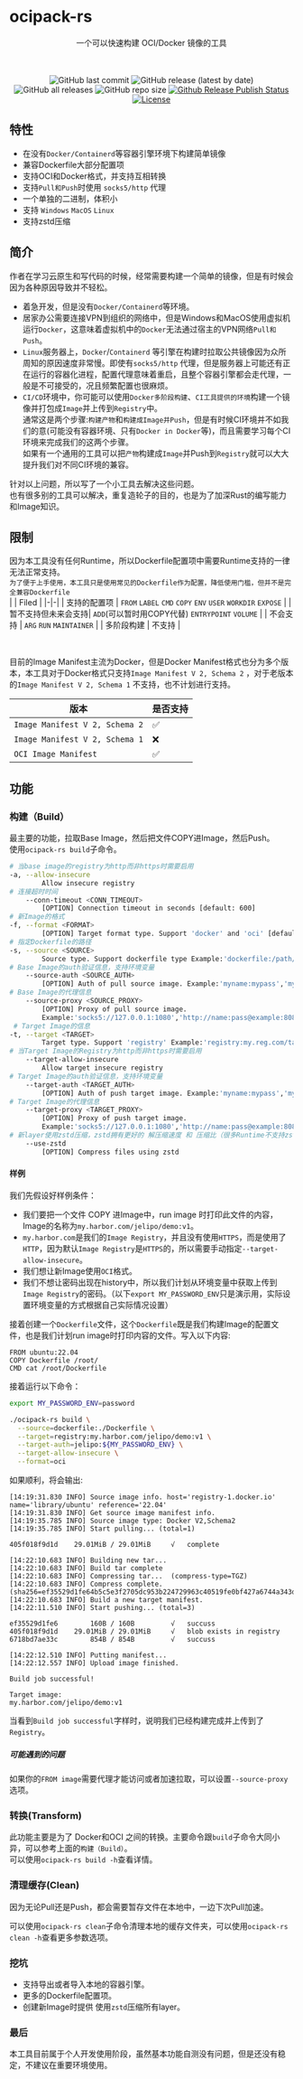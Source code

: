 # ocipack-rs



<div align="center">
一个可以快速构建 OCI/Docker 镜像的工具<br><br><br>

![GitHub last commit](https://img.shields.io/github/last-commit/jelipo/ocipack-rs)
![GitHub release (latest by date)](https://img.shields.io/github/v/release/jelipo/ocipack-rs)
![GitHub all releases](https://img.shields.io/github/downloads/jelipo/ocipack-rs/total)
![GitHub repo size](https://img.shields.io/github/repo-size/jelipo/ocipack-rs)
[![Github Release Publish Status](https://img.shields.io/github/workflow/status/jelipo/ocipack-rs/Rust)](https://github.com/jelipo/ocipack-rs/actions)
[![License](https://img.shields.io/github/license/jelipo/ocipack-rs)](https://github.com/jelipo/ocipack-rs)




</div>

## 特性
- 在没有`Docker/Containerd`等容器引擎环境下构建简单镜像
- 兼容Dockerfile大部分配置项
- 支持OCI和Docker格式，并支持互相转换
- 支持`Pull和Push`时使用 `socks5/http` 代理
- 一个单独的二进制，体积小
- 支持 `Windows` `MacOS` `Linux`
- 支持zstd压缩

## 简介

作者在学习云原生和写代码的时候，经常需要构建一个简单的镜像，但是有时候会因为各种原因导致并不轻松。

- 着急开发，但是没有`Docker/Containerd`等环境。
- 居家办公需要连接VPN到组织的网络中，但是Windows和MacOS使用虚拟机运行`Docker`，这意味着虚拟机中的`Docker`无法通过宿主的VPN网络`Pull和Push`。
- `Linux`服务器上，`Docker`/`Containerd` 等引擎在构建时拉取公共镜像因为众所周知的原因速度非常慢。即使有`socks5/http`
  代理，但是服务器上可能还有正在运行的容器化进程，配置代理意味着重启，且整个容器引擎都会走代理，一般是不可接受的，况且频繁配置也很麻烦。
- `CI/CD`环境中，你可能可以使用`Docker多阶段构建`、`CI工具提供的环境`构建一个镜像并打包成`Image`并上传到`Registry`中。<br>
  通常这是两个步骤:`构建产物`和`构建成Image并Push`，但是有时候CI环境并不如我们的意(可能没有容器环境、只有`Docker in Docker`等)，而且需要学习每个CI环境来完成我们的这两个步骤。<br>
  如果有一个通用的工具可以把`产物`构建成`Image`并Push到`Registry`就可以大大提升我们对不同CI环境的兼容。

针对以上问题，所以写了一个小工具去解决这些问题。<br>
也有很多别的工具可以解决，重复造轮子的目的，也是为了加深Rust的编写能力和Image知识。<br>

## 限制

因为本工具没有任何Runtime，所以Dockerfile配置项中需要Runtime支持的一律无法正常支持。<br>
`为了便于上手使用，本工具只是使用常见的Dockerfile作为配置，降低使用门槛，但并不是完全兼容Dockerfile`<br>
|  | Filed |
|-|-|
| 支持的配置项 | `FROM` `LABEL` `CMD` `COPY` `ENV` `USER` `WORKDIR` `EXPOSE` |
| 暂不支持但未来会支持| `ADD`(可以暂时用COPY代替) `ENTRYPOINT` `VOLUME` |
| 不会支持 | `ARG` `RUN` `MAINTAINER` |
| 多阶段构建 | 不支持 |

<br>

目前的Image Manifest主流为Docker，但是Docker Manifest格式也分为多个版本，本工具对于Docker格式只支持`Image Manifest V 2, Schema 2` ，对于老版本的`Image Manifest V 2, Schema 1` 不支持，也不计划进行支持。

| 版本 | 是否支持 |
|-|-|
| `Image Manifest V 2, Schema 2` | ✅  |
| `Image Manifest V 2, Schema 1` | ❌ |
| `OCI Image Manifest` | ✅ |

## 功能

### 构建（Build）

最主要的功能，拉取Base Image，然后把文件COPY进Image，然后Push。<br>
使用`ocipack-rs build`子命令。

```bash
# 当base image的registry为http而非https时需要启用
-a, --allow-insecure 
        Allow insecure registry 
# 连接超时时间
    --conn-timeout <CONN_TIMEOUT>
        [OPTION] Connection timeout in seconds [default: 600]
# 新Image的格式
-f, --format <FORMAT>
        [OPTION] Target format type. Support 'docker' and 'oci' [default: docker]
# 指定Dockerfile的路径
-s, --source <SOURCE>
        Source type. Support dockerfile type Example:'dockerfile:/path/to/.Dockerfile'
# Base Image的auth验证信息，支持环境变量
    --source-auth <SOURCE_AUTH>
        [OPTION] Auth of pull source image. Example:'myname:mypass','myname:${MY_PASSWORD_ENV}'
# Base Image的代理信息
    --source-proxy <SOURCE_PROXY>
        [OPTION] Proxy of pull source image.
        Example:'socks5://127.0.0.1:1080','http://name:pass@example:8080'
 # Target Image的信息
-t, --target <TARGET>
        Target type. Support 'registry' Example:'registry:my.reg.com/target/image:1.1'
# 当Target Image的Registry为http而非https时需要启用
    --target-allow-insecure
        Allow target insecure registry 
# Target Image的auth验证信息，支持环境变量
    --target-auth <TARGET_AUTH>
        [OPTION] Auth of push target image. Example:'myname:mypass','myname:${MY_PASSWORD_ENV}'
# Target Image的代理信息
    --target-proxy <TARGET_PROXY>
        [OPTION] Proxy of push target image.
        Example:'socks5://127.0.0.1:1080','http://name:pass@example:8080'
# 新layer使用zstd压缩，zstd拥有更好的 解压缩速度 和 压缩比（很多Runtime不支持zstd，谨慎使用）
    --use-zstd
        [OPTION] Compress files using zstd
```

#### 样例
我们先假设好样例条件：
- 我们要把一个文件 COPY 进Image中，run image 时打印此文件的内容，Image的名称为`my.harbor.com/jelipo/demo:v1`。
- `my.harbor.com`是我们的`Image Registry`，并且没有使用`HTTPS`，而是使用了`HTTP`，因为默认`Image Registry`是`HTTPS`的，所以需要手动指定`--target-allow-insecure`。
- 我们想让新Image使用`OCI`格式。
- 我们不想让密码出现在history中，所以我们计划从环境变量中获取上传到`Image Registry`的密码。（以下`export MY_PASSWORD_ENV`只是演示用，实际设置环境变量的方式根据自己实际情况设置）

接着创建一个`Dockerfile`文件，这个`Dockerfile`既是我们构建Image的配置文件，也是我们计划run image时打印内容的文件。写入以下内容:

```
FROM ubuntu:22.04
COPY Dockerfile /root/
CMD cat /root/Dockerfile
```

接着运行以下命令：

```bash
export MY_PASSWORD_ENV=password

./ocipack-rs build \
  --source=dockerfile:./Dockerfile \
  --target=registry:my.harbor.com/jelipo/demo:v1 \
  --target-auth=jelipo:${MY_PASSWORD_ENV} \
  --target-allow-insecure \
  --format=oci
```

如果顺利，将会输出:
```
[14:19:31.830 INFO] Source image info. host='registry-1.docker.io' name='library/ubuntu' reference='22.04'
[14:19:31.830 INFO] Get source image manifest info.
[14:19:35.785 INFO] Source image type: Docker V2,Schema2
[14:19:35.785 INFO] Start pulling... (total=1)

405f018f9d1d    29.01MiB / 29.01MiB     √   complete

[14:22:10.683 INFO] Building new tar...
[14:22:10.683 INFO] Build tar complete
[14:22:10.683 INFO] Compressing tar...  (compress-type=TGZ)
[14:22:10.683 INFO] Compress complete. (sha256=ef35529d1fe64b5c5e3f2705dc953b224729963c40519fe0bf427a6744a343dd)
[14:22:10.683 INFO] Build a new target manifest.
[14:22:11.510 INFO] Start pushing... (total=3)

ef35529d1fe6        160B / 160B         √   succuss
405f018f9d1d    29.01MiB / 29.01MiB     √   blob exists in registry
6718bd7ae33c        854B / 854B         √   succuss

[14:22:12.510 INFO] Putting manifest...
[14:22:12.557 INFO] Upload image finished.

Build job successful!

Target image:
my.harbor.com/jelipo/demo:v1

```
当看到`Build job successful`字样时，说明我们已经构建完成并上传到了`Registry`。

##### 可能遇到的问题
如果你的`FROM image`需要代理才能访问或者加速拉取，可以设置`--source-proxy`选项。


### 转换(Transform)

此功能主要是为了 Docker和OCI 之间的转换。主要命令跟`build`子命令大同小异，可以参考上面的`构建（Build）`。<br>
可以使用`ocipack-rs build -h`查看详情。<br>

### 清理缓存(Clean)
因为无论Pull还是Push，都会需要暂存文件在本地中，一边下次Pull加速。

可以使用`ocipack-rs clean`子命令清理本地的缓存文件夹，可以使用`ocipack-rs clean -h`查看更多参数选项。

### 挖坑
- 支持导出或者导入本地的容器引擎。
- 更多的Dockerfile配置项。
- 创建新Image时提供 使用`zstd`压缩所有layer。

### 最后
本工具目前属于个人开发使用阶段，虽然基本功能自测没有问题，但是还没有稳定，不建议在重要环境使用。
